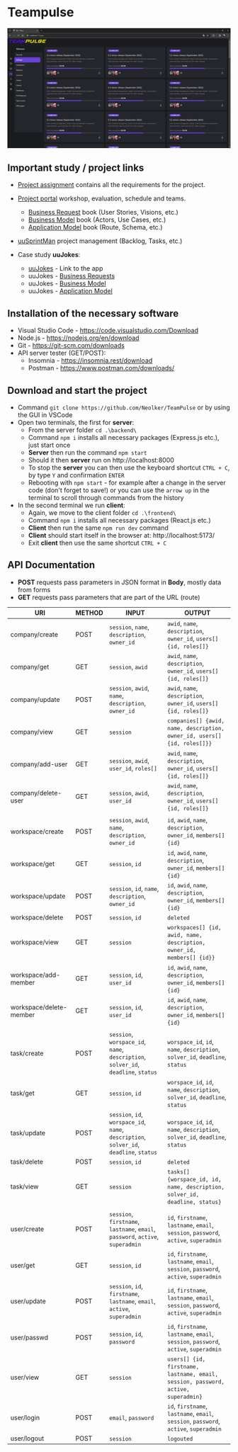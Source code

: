 # Teampulse
![TeamPulseScreen](TeamPulseScreen.png)

## Important study / project links
- [Project assignment](https://uuapp.plus4u.net/uu-dockit-maing02/4e68298f1658473e9bf5692272883290/document?documentId=64ca0852a584300036f31e3e) contains all the requirements for the project.
- [Project portal](https://uuapp.plus4u.net/uu-dockit-maing02/4e68298f1658473e9bf5692272883290/document?documentId=6502e8b919026200367a8d60) workshop, evaluation, schedule and teams.
  - [Business Request](https://uuapp.plus4u.net/uu-bookkit-maing01/ce654e591da546fabe9f39e68670fb87/book) book (User Stories, Visions, etc.)
  - [Business Model](https://uuapp.plus4u.net/uu-bookkit-maing01/8c657f0dd6dd4278bfb6924afe55e049/book) book (Actors, Use Cases, etc.)
  - [Application Model](https://uuapp.plus4u.net/uu-bookkit-maing01/eeb83176237f4ec29040befc16fa05fa/book) book (Route, Schema, etc.)
- [uuSprintMan](https://uuapp.plus4u.net/uu-sprintman-maing01/1cc56c23ce5448c08d32ca7d490f26ab/sprint/current) project management (Backlog, Tasks, etc.)

- Case study **uuJokes**:
  - [uuJokes](https://uuapp.plus4u.net/uu-jokes-maing01/4ef6a7b01b5942ecbfb925b249af987f/jokes) - Link to the app
  - uuJokes - [Business Requests](https://uuapp.plus4u.net/uu-bookkit-maing01/a04c8463649b425fb8b46076c0c5e5d0/book/page?code=home)
  - uuJokes - [Business Model](https://uuapp.plus4u.net/uu-bookkit-maing01/a129e74e3bcc4fe4a4a95f5e4bb494ed/book/page?code=home)
  - uuJokes - [Application Model](https://uuapp.plus4u.net/uu-bookkit-maing01/71f8d7b5cfdc4336b0abfe47b3cb237b/book/page?code=home)

## Installation of the necessary software
- Visual Studio Code - https://code.visualstudio.com/Download
- Node.js - https://nodejs.org/en/download
- Git - https://git-scm.com/downloads
- API server tester (GET/POST):
  - Insomnia - https://insomnia.rest/download
  - Postman - https://www.postman.com/downloads/

## Download and start the project
- Command `git clone https://github.com/Neolker/TeamPulse` or by using the GUI in VSCode
- Open two terminals, the first for **server**:
  - From the server folder `cd .\backend\`
  - Command `npm i` installs all necessary packages (Express.js etc.), just start once
  - **Server** then run the command `npm start`
  - Should it then **server** run on http://localhost:8000
  - To stop the **server** you can then use the keyboard shortcut `CTRL + C`, by type `Y` and confirmation `ENTER`
  - Rebooting with `npm start` - for example after a change in the server code (don't forget to save!) or you can use the `arrow up` in the terminal to scroll through commands from the history
- In the second terminal we run **client**:
  - Again, we move to the client folder  `cd .\frontend\`
  - Command `npm i` installs all necessary packages (React.js etc.)
  - **Client** then run the same `npm run dev` command
  - **Client** should start itself in the browser at: http://localhost:5173/
  - Exit **client** then use the same shortcut `CTRL + C`

## API Documentation

- **POST** requests pass parameters in JSON format in **Body**, mostly data from forms
- **GET** requests pass parameters that are part of the URL (route)

| URI                     | METHOD | INPUT                                                                                    | OUTPUT                                                                                |
| ----------------------- | ------ | ---------------------------------------------------------------------------------------- | ------------------------------------------------------------------------------------- |
| company/create          | POST   | `session`, `name`, `description`, `owner_id`                                             | `awid`, `name`, `description`, `owner_id`, `users[] {id, roles[]}`                    |
| company/get             | GET    | `session`, `awid`                                                                        | `awid`, `name`, `description`, `owner_id`, `users[] {id, roles[]}`                    |
| company/update          | POST   | `session`, `awid`, `name`, `description`, `owner_id`                                     | `awid`, `name`, `description`, `owner_id`, `users[] {id, roles[]}`                    |
| company/view            | GET    | `session`                                                                                | `companies[] {awid, name, description, owner_id, users[] {id, roles[]}}`              |
| company/add-user        | GET    | `session`, `awid`, `user_id`, `roles[]`                                                  | `awid`, `name`, `description`, `owner_id`, `users[] {id, roles[]}`                    |
| company/delete-user     | GET    | `session`, `awid`, `user_id`                                                             | `awid`, `name`, `description`, `owner_id`, `users[] {id, roles[]}`                    |
|                         |        |                                                                                          |                                                                                       |
| workspace/create        | POST   | `session`, `awid`, `name`, `description`, `owner_id`                                     | `id`, `awid`, `name`, `description`, `owner_id`, `members[] {id}`                     |
| workspace/get           | GET    | `session`, `id`                                                                          | `id`, `awid`, `name`, `description`, `owner_id`, `members[] {id}`                     |
| workspace/update        | POST   | `session`, `id`, `name`, `description`, `owner_id`                                       | `id`, `awid`, `name`, `description`, `owner_id`, `members[] {id}`                     |
| workspace/delete        | POST   | `session`, `id`                                                                          | `deleted`                                                                             |
| workspace/view          | GET    | `session`                                                                                | `workspaces[] {id, awid, name, description, owner_id, members[] {id}}`                |
| workspace/add-member    | GET    | `session`, `id`, `user_id`                                                               | `id`, `awid`, `name`, `description`, `owner_id`, `members[] {id}`                     |
| workspace/delete-member | GET    | `session`, `id`, `user_id`                                                               | `id`, `awid`, `name`, `description`, `owner_id`, `members[] {id}`                     |
|                         |        |                                                                                          |                                                                                       |
| task/create             | POST   | `session`, `worspace_id`, `name`, `description`, `solver_id`, `deadline`, `status`       | `worspace_id`, `id`, `name`, `description`, `solver_id`, `deadline`, `status`         |
| task/get                | GET    | `session`, `id`                                                                          | `worspace_id`, `id`, `name`, `description`, `solver_id`, `deadline`, `status`         |
| task/update             | POST   | `session`, `id`, `worspace_id`, `name`, `description`, `solver_id`, `deadline`, `status` | `worspace_id`, `id`, `name`, `description`, `solver_id`, `deadline`, `status`         |
| task/delete             | POST   | `session`, `id`                                                                          | `deleted`                                                                             |
| task/view               | GET    | `session`                                                                                | `tasks[] {worspace_id, id, name, description, solver_id, deadline, status}`           |
|                         |        |                                                                                          |                                                                                       |
| user/create             | POST   | `session`, `firstname`, `lastname`, `email`, `password`, `active`, `superadmin`          | `id`, `firstname`, `lastname`, `email`, `session`, `password`, `active`, `superadmin` |
| user/get                | GET    | `session`, `id`                                                                          | `id`, `firstname`, `lastname`, `email`, `session`, `password`, `active`, `superadmin` |
| user/update             | POST   | `session`, `id`, `firstname`, `lastname`, `email`, `active`, `superadmin`                | `id`, `firstname`, `lastname`, `email`, `session`, `password`, `active`, `superadmin` |
| user/passwd             | POST   | `session`, `id`, `password`                                                              | `id`, `firstname`, `lastname`, `email`, `session`, `password`, `active`, `superadmin` |
| user/view               | GET    | `session`                                                                                | `users[] {id, firstname, lastname, email, session, password, active, superadmin}`     |
| user/login              | POST   | `email`, `password`                                                                      | `id`, `firstname`, `lastname`, `email`, `session`, `password`, `active`, `superadmin` |
| user/logout             | POST   | `session`                                                                                | `logouted`                                                                            |
